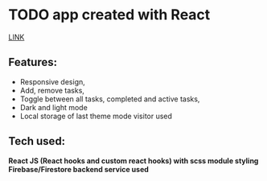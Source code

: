 # TODO app created with React

[LINK](https://to-do-app-e31a8.web.app/)

## Features:

- Responsive design,
- Add, remove tasks,
- Toggle between all tasks, completed and active tasks,
- Dark and light mode
- Local storage of last theme mode visitor used

## Tech used:

**React JS (React hooks and custom react hooks) with scss module styling**
**Firebase/Firestore backend service used**
